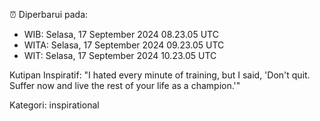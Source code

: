 ⏰ Diperbarui pada:
- WIB: Selasa, 17 September 2024 08.23.05 UTC
- WITA: Selasa, 17 September 2024 09.23.05 UTC
- WIT: Selasa, 17 September 2024 10.23.05 UTC

Kutipan Inspiratif:
"I hated every minute of training, but I said, 'Don't quit. Suffer now and live the rest of your life as a champion.'"


Kategori: inspirational

